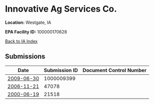 # Innovative Ag Services Co.

**Location:** Westgate, IA

**EPA Facility ID:** 100000170628

[Back to IA Index](../../index.md)

## Submissions

| Date | Submission ID | Document Control Number |
|------|--------------|-------------------------|
| [2009-06-30](submissions/1000009399.md) | 1000009399 |  |
| [2006-11-21](submissions/47078.md) | 47078 |  |
| [2000-06-19](submissions/21518.md) | 21518 |  |

